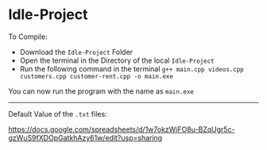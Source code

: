 # Idle-Project

To Compile:

- Download the `Idle-Project` Folder
- Open the terminal in the Directory of the local `Idle-Project`
- Run the following command in the terminal `g++ main.cpp videos.cpp customers.cpp customer-rent.cpp -o main.exe`

You can now run the program with the name as `main.exe`

---
Default Value of the `.txt` files: 

https://docs.google.com/spreadsheets/d/1w7okzWiFO8u-BZqUgr5c-gzWuS9fXDOpGatkhAzy61w/edit?usp=sharing
